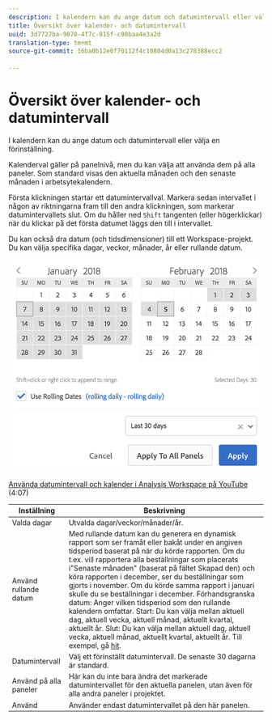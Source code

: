 ```yaml
---
description: I kalendern kan du ange datum och datumintervall eller välja en förinställning.
title: Översikt över kalender- och datumintervall
uuid: 3d7727ba-9070-4f7c-815f-c98baa4e3a2d
translation-type: tm+mt
source-git-commit: 16ba0b12e0f70112f4c10804d0a13c278388ecc2

---
```



# Översikt över kalender- och datumintervall

I kalendern kan du ange datum och datumintervall eller välja en förinställning.

Kalenderval gäller på panelnivå, men du kan välja att använda dem på alla paneler. Som standard visas den aktuella månaden och den senaste månaden i arbetsytekalendern.

Första klickningen startar ett datumintervallval. Markera sedan intervallet i någon av riktningarna fram till den andra klickningen, som markerar datumintervallets slut. Om du håller ned `Shift` tangenten (eller högerklickar) när du klickar på det första datumet läggs den till i intervallet.

Du kan också dra datum (och tidsdimensioner) till ett Workspace-projekt. Du kan välja specifika dagar, veckor, månader, år eller rullande datum.

![](assets/aw_calendar.png)

[Använda datumintervall och kalender i Analysis Workspace på YouTube](https://www.youtube.com/watch?v=L4FSrxr3SDA&list=PL2tCx83mn7GuNnQdYGOtlyCu0V5mEZ8sS&index=28) (4:07)


| Inställning | Beskrivning |
|--- |--- |
| Valda dagar | Utvalda dagar/veckor/månader/år. |
| Använd rullande datum | Med rullande datum kan du generera en dynamisk rapport som ser framåt eller bakåt under en angiven tidsperiod baserat på när du körde rapporten. Om du t.ex. vill rapportera alla beställningar som placerats i&quot;Senaste månaden&quot; (baserat på fältet Skapad den) och köra rapporten i december, ser du beställningar som gjorts i november. Om du körde samma rapport i januari skulle du se beställningar i december.  Förhandsgranska datum: Anger vilken tidsperiod som den rullande kalendern omfattar.  Start: Du kan välja mellan aktuell dag, aktuell vecka, aktuell månad, aktuellt kvartal, aktuellt år.  Slut: Du kan välja mellan aktuell dag, aktuell vecka, aktuell månad, aktuellt kvartal, aktuellt år.  Till exempel, gå [hit](/help/analyze/analysis-workspace/components/calendar-date-ranges/custom-date-ranges.md). |
| Datumintervall | Välj ett förinställt datumintervall. De senaste 30 dagarna är standard. |
| Använd på alla paneler | Här kan du inte bara ändra det markerade datumintervallet för den aktuella panelen, utan även för alla andra paneler i projektet. |
| Använd | Använder endast datumintervallet på den här panelen. |
